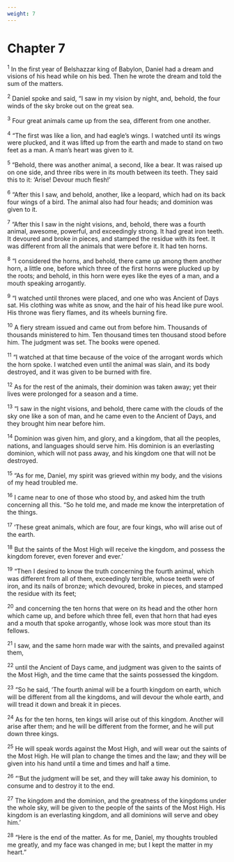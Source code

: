 ```yaml
---
weight: 7
---
```


# Chapter 7

<sup>1</sup> In the first year of Belshazzar king of Babylon, Daniel had a dream and visions of his head while on his bed. Then he wrote the dream and told the sum of the matters. 

<sup>2</sup> Daniel spoke and said, “I saw in my vision by night, and, behold, the four winds of the sky broke out on the great sea. 

<sup>3</sup> Four great animals came up from the sea, different from one another. 

<sup>4</sup> “The first was like a lion, and had eagle’s wings. I watched until its wings were plucked, and it was lifted up from the earth and made to stand on two feet as a man. A man’s heart was given to it. 

<sup>5</sup> “Behold, there was another animal, a second, like a bear. It was raised up on one side, and three ribs were in its mouth between its teeth. They said this to it: ‘Arise! Devour much flesh!’ 

<sup>6</sup> “After this I saw, and behold, another, like a leopard, which had on its back four wings of a bird. The animal also had four heads; and dominion was given to it. 

<sup>7</sup> “After this I saw in the night visions, and, behold, there was a fourth animal, awesome, powerful, and exceedingly strong. It had great iron teeth. It devoured and broke in pieces, and stamped the residue with its feet. It was different from all the animals that were before it. It had ten horns. 

<sup>8</sup> “I considered the horns, and behold, there came up among them another horn, a little one, before which three of the first horns were plucked up by the roots; and behold, in this horn were eyes like the eyes of a man, and a mouth speaking arrogantly. 

<sup>9</sup> “I watched until thrones were placed, and one who was Ancient of Days sat. His clothing was white as snow, and the hair of his head like pure wool. His throne was fiery flames, and its wheels burning fire. 

<sup>10</sup> A fiery stream issued and came out from before him. Thousands of thousands ministered to him. Ten thousand times ten thousand stood before him. The judgment was set. The books were opened. 

<sup>11</sup> “I watched at that time because of the voice of the arrogant words which the horn spoke. I watched even until the animal was slain, and its body destroyed, and it was given to be burned with fire. 

<sup>12</sup> As for the rest of the animals, their dominion was taken away; yet their lives were prolonged for a season and a time. 

<sup>13</sup> “I saw in the night visions, and behold, there came with the clouds of the sky one like a son of man, and he came even to the Ancient of Days, and they brought him near before him. 

<sup>14</sup> Dominion was given him, and glory, and a kingdom, that all the peoples, nations, and languages should serve him. His dominion is an everlasting dominion, which will not pass away, and his kingdom one that will not be destroyed. 

<sup>15</sup> “As for me, Daniel, my spirit was grieved within my body, and the visions of my head troubled me. 

<sup>16</sup> I came near to one of those who stood by, and asked him the truth concerning all this. “So he told me, and made me know the interpretation of the things. 

<sup>17</sup> ‘These great animals, which are four, are four kings, who will arise out of the earth. 

<sup>18</sup> But the saints of the Most High will receive the kingdom, and possess the kingdom forever, even forever and ever.’ 

<sup>19</sup> “Then I desired to know the truth concerning the fourth animal, which was different from all of them, exceedingly terrible, whose teeth were of iron, and its nails of bronze; which devoured, broke in pieces, and stamped the residue with its feet; 

<sup>20</sup> and concerning the ten horns that were on its head and the other horn which came up, and before which three fell, even that horn that had eyes and a mouth that spoke arrogantly, whose look was more stout than its fellows. 

<sup>21</sup> I saw, and the same horn made war with the saints, and prevailed against them, 

<sup>22</sup> until the Ancient of Days came, and judgment was given to the saints of the Most High, and the time came that the saints possessed the kingdom. 

<sup>23</sup> “So he said, ‘The fourth animal will be a fourth kingdom on earth, which will be different from all the kingdoms, and will devour the whole earth, and will tread it down and break it in pieces. 

<sup>24</sup> As for the ten horns, ten kings will arise out of this kingdom. Another will arise after them; and he will be different from the former, and he will put down three kings. 

<sup>25</sup> He will speak words against the Most High, and will wear out the saints of the Most High. He will plan to change the times and the law; and they will be given into his hand until a time and times and half a time. 

<sup>26</sup> “‘But the judgment will be set, and they will take away his dominion, to consume and to destroy it to the end. 

<sup>27</sup> The kingdom and the dominion, and the greatness of the kingdoms under the whole sky, will be given to the people of the saints of the Most High. His kingdom is an everlasting kingdom, and all dominions will serve and obey him.’ 

<sup>28</sup> “Here is the end of the matter. As for me, Daniel, my thoughts troubled me greatly, and my face was changed in me; but I kept the matter in my heart.” 


